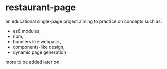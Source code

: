 # restaurant-page
an educational single-page project aiming to practice on concepts such as:

   - es6 modules,
   - npm,
   - bundlers like webpack,
   - components-like design,
   - dynamic page generation

more to be added later on.